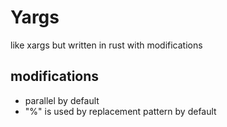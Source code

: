 # Yargs

like xargs but written in rust with modifications

## modifications 

* parallel by default
* "%" is used by replacement pattern by default

